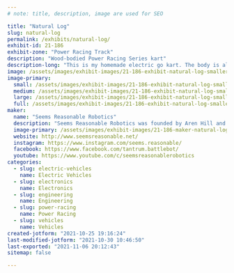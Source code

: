 ```yaml
---
# note: title, description, image are used for SEO

title: "Natural Log"
slug: natural-log
permalink: /exhibits/natural-log/
exhibit-id: 21-186
exhibit-zone: "Power Racing Track"
description: "Wood-bodied Power Racing Series kart"
description-long: "This is my homemade electric go kart. The body is all wood, no metal frame underneath. It&#039;s won some races. This revision is even waterproofed, so it won&#039;t fall apart if it rains like the last one!"
image: /assets/images/exhibit-images/21-186-exhibit-natural-log-smaller-large.jpg
image-primary: 
  small: /assets/images/exhibit-images/21-186-exhibit-natural-log-smaller-small.jpg
  medium: /assets/images/exhibit-images/21-186-exhibit-natural-log-smaller-medium.jpg
  large: /assets/images/exhibit-images/21-186-exhibit-natural-log-smaller-large.jpg
  full: /assets/images/exhibit-images/21-186-exhibit-natural-log-smaller-full.jpg
maker: 
  name: "Seems Reasonable Robotics"
  description: "Seems Reasonable Robotics was founded by Aren Hill and Sean Doherty to support a community of engineers that wanted to use their skills and experience to develop innovative solutions for fields including combat robotics and grass roots electrically powered motorsports."
  image-primary: /assets/images/exhibit-images/21-186-maker-natural-log-sr-logo-vector-file-medium.png
  website: http://www.seemsreasonable.net/
  instagram: https://www.instagram.com/seems.reasonable/
  facebook: https://www.facebook.com/tantrum.battlebot/
  youtube: https://www.youtube.com/c/seemsreasonablerobotics
categories: 
  - slug: electric-vehicles
    name: Electric Vehicles
  - slug: electronics
    name: Electronics
  - slug: engineering
    name: Engineering
  - slug: power-racing
    name: Power Racing
  - slug: vehicles
    name: Vehicles
created-jotform: "2021-10-25 19:16:24"
last-modified-jotform: "2021-10-30 10:46:50"
last-exported: "2021-11-06 20:12:43"
sitemap: false

---
```

